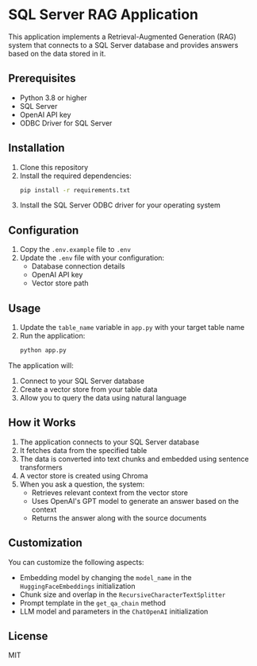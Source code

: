 # SQL Server RAG Application

This application implements a Retrieval-Augmented Generation (RAG) system that connects to a SQL Server database and provides answers based on the data stored in it.

## Prerequisites

- Python 3.8 or higher
- SQL Server
- OpenAI API key
- ODBC Driver for SQL Server

## Installation

1. Clone this repository
2. Install the required dependencies:
   ```bash
   pip install -r requirements.txt
   ```
3. Install the SQL Server ODBC driver for your operating system

## Configuration

1. Copy the `.env.example` file to `.env`
2. Update the `.env` file with your configuration:
   - Database connection details
   - OpenAI API key
   - Vector store path

## Usage

1. Update the `table_name` variable in `app.py` with your target table name
2. Run the application:
   ```bash
   python app.py
   ```

The application will:
1. Connect to your SQL Server database
2. Create a vector store from your table data
3. Allow you to query the data using natural language

## How it Works

1. The application connects to your SQL Server database
2. It fetches data from the specified table
3. The data is converted into text chunks and embedded using sentence transformers
4. A vector store is created using Chroma
5. When you ask a question, the system:
   - Retrieves relevant context from the vector store
   - Uses OpenAI's GPT model to generate an answer based on the context
   - Returns the answer along with the source documents

## Customization

You can customize the following aspects:
- Embedding model by changing the `model_name` in the `HuggingFaceEmbeddings` initialization
- Chunk size and overlap in the `RecursiveCharacterTextSplitter`
- Prompt template in the `get_qa_chain` method
- LLM model and parameters in the `ChatOpenAI` initialization

## License

MIT 